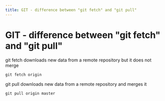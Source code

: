 ```yaml
---
title: GIT - difference between "git fetch" and "git pull"
---
```


<h1 class="header">GIT - difference between "git fetch" and "git pull"</h1>


git fetch downloads new data from a remote repository but it does not merge
```code
git fetch origin
```

git pull downloads new data from a remote repository and merges it
```code
git pull origin master
```
